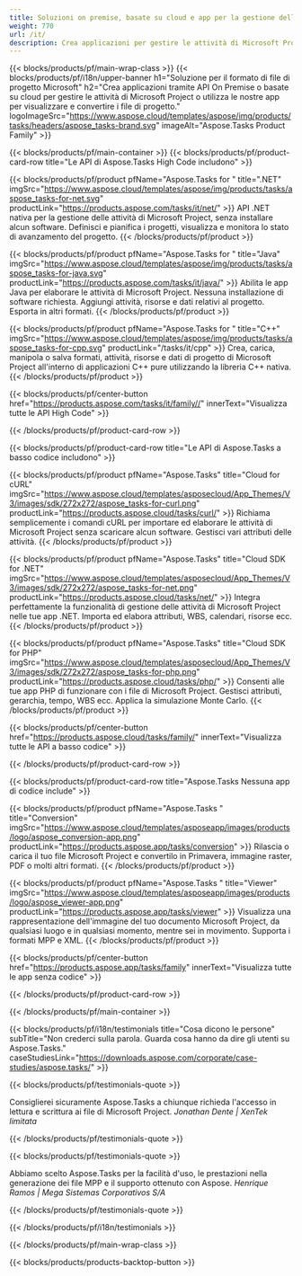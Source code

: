 ```yaml
---
title: Soluzioni on premise, basate su cloud e app per la gestione delle attività di progetto 
weight: 770
url: /it/
description: Crea applicazioni per gestire le attività di Microsoft Project, utilizzando API High Code o SDK basati su cloud. Oppure usa le nostre app multipiattaforma per visualizzare o convertire le attività.
---
```


{{< blocks/products/pf/main-wrap-class >}}
{{< blocks/products/pf/i18n/upper-banner h1="Soluzione per il formato di file di progetto Microsoft" h2="Crea applicazioni tramite API On Premise o basate su cloud per gestire le attività di Microsoft Project o utilizza le nostre app per visualizzare e convertire i file di progetto." logoImageSrc="https://www.aspose.cloud/templates/aspose/img/products/tasks/headers/aspose_tasks-brand.svg" imageAlt="Aspose.Tasks Product Family" >}}

{{< blocks/products/pf/main-container >}}
{{< blocks/products/pf/product-card-row title="Le API di Aspose.Tasks High Code includono" >}}

{{< blocks/products/pf/product pfName="Aspose.Tasks for " title=".NET" imgSrc="https://www.aspose.cloud/templates/aspose/img/products/tasks/aspose_tasks-for-net.svg" productLink="https://products.aspose.com/tasks/it/net/" >}}
API .NET nativa per la gestione delle attività di Microsoft Project, senza installare alcun software. Definisci e pianifica i progetti, visualizza e monitora lo stato di avanzamento del progetto.
{{< /blocks/products/pf/product >}}

{{< blocks/products/pf/product pfName="Aspose.Tasks for " title="Java" imgSrc="https://www.aspose.cloud/templates/aspose/img/products/tasks/aspose_tasks-for-java.svg" productLink="https://products.aspose.com/tasks/it/java/" >}}
Abilita le app Java per elaborare le attività di Microsoft Project. Nessuna installazione di software richiesta. Aggiungi attività, risorse e dati relativi al progetto. Esporta in altri formati.
{{< /blocks/products/pf/product >}}

{{< blocks/products/pf/product pfName="Aspose.Tasks for " title="C++" imgSrc="https://www.aspose.cloud/templates/aspose/img/products/tasks/aspose_tasks-for-cpp.svg" productLink="/tasks/it/cpp" >}}
Crea, carica, manipola o salva formati, attività, risorse e dati di progetto di Microsoft Project all'interno di applicazioni C++ pure utilizzando la libreria C++ nativa.
{{< /blocks/products/pf/product >}}

{{< blocks/products/pf/center-button href="https://products.aspose.com/tasks/it/family//" innerText="Visualizza tutte le API High Code" >}}

{{< /blocks/products/pf/product-card-row >}}

{{< blocks/products/pf/product-card-row title="Le API di Aspose.Tasks a basso codice includono" >}}

{{< blocks/products/pf/product pfName="Aspose.Tasks" title="Cloud for cURL" imgSrc="https://www.aspose.cloud/templates/asposecloud/App_Themes/V3/images/sdk/272x272/aspose_tasks-for-curl.png" productLink="https://products.aspose.cloud/tasks/curl/" >}}
Richiama semplicemente i comandi cURL per importare ed elaborare le attività di Microsoft Project senza scaricare alcun software. Gestisci vari attributi delle attività.
{{< /blocks/products/pf/product >}}

{{< blocks/products/pf/product pfName="Aspose.Tasks" title="Cloud SDK for .NET" imgSrc="https://www.aspose.cloud/templates/asposecloud/App_Themes/V3/images/sdk/272x272/aspose_tasks-for-net.png" productLink="https://products.aspose.cloud/tasks/net/" >}}
Integra perfettamente la funzionalità di gestione delle attività di Microsoft Project nelle tue app .NET. Importa ed elabora attributi, WBS, calendari, risorse ecc.
{{< /blocks/products/pf/product >}}

{{< blocks/products/pf/product pfName="Aspose.Tasks" title="Cloud SDK for PHP" imgSrc="https://www.aspose.cloud/templates/asposecloud/App_Themes/V3/images/sdk/272x272/aspose_tasks-for-php.png" productLink="https://products.aspose.cloud/tasks/php/" >}}
Consenti alle tue app PHP di funzionare con i file di Microsoft Project. Gestisci attributi, gerarchia, tempo, WBS ecc. Applica la simulazione Monte Carlo.
{{< /blocks/products/pf/product >}}

{{< blocks/products/pf/center-button href="https://products.aspose.cloud/tasks/family/" innerText="Visualizza tutte le API a basso codice" >}}

{{< /blocks/products/pf/product-card-row >}}

{{< blocks/products/pf/product-card-row title="Aspose.Tasks Nessuna app di codice include" >}}

{{< blocks/products/pf/product pfName="Aspose.Tasks " title="Conversion" imgSrc="https://www.aspose.cloud/templates/asposeapp/images/products/logo/aspose_conversion-app.png" productLink="https://products.aspose.app/tasks/conversion" >}}
Rilascia o carica il tuo file Microsoft Project e convertilo in Primavera, immagine raster, PDF o molti altri formati.
{{< /blocks/products/pf/product >}}

{{< blocks/products/pf/product pfName="Aspose.Tasks " title="Viewer" imgSrc="https://www.aspose.cloud/templates/asposeapp/images/products/logo/aspose_viewer-app.png" productLink="https://products.aspose.app/tasks/viewer" >}}
Visualizza una rappresentazione dell'immagine del tuo documento Microsoft Project, da qualsiasi luogo e in qualsiasi momento, mentre sei in movimento. Supporta i formati MPP e XML.
{{< /blocks/products/pf/product >}}

{{< blocks/products/pf/center-button href="https://products.aspose.app/tasks/family" innerText="Visualizza tutte le app senza codice" >}}

{{< /blocks/products/pf/product-card-row >}}

{{< /blocks/products/pf/main-container >}}

{{< blocks/products/pf/i18n/testimonials title="Cosa dicono le persone" subTitle="Non crederci sulla parola. Guarda cosa hanno da dire gli utenti su Aspose.Tasks." caseStudiesLink="https://downloads.aspose.com/corporate/case-studies/aspose.tasks/" >}}

{{< blocks/products/pf/testimonials-quote >}}
<p class="first">
 Consiglierei sicuramente Aspose.Tasks a chiunque richieda l'accesso in lettura e scrittura ai file di Microsoft Project.
 <em>
  Jonathan Dente | XenTek limitata
 </em>
</p>

{{< /blocks/products/pf/testimonials-quote >}}

{{< blocks/products/pf/testimonials-quote >}}
<p class="second">
 Abbiamo scelto Aspose.Tasks per la facilità d'uso, le prestazioni nella generazione dei file MPP e il supporto ottenuto con Aspose.
 <em>
  Henrique Ramos | Mega Sistemas Corporativos S/A
 </em>
</p>

{{< /blocks/products/pf/testimonials-quote >}}

{{< /blocks/products/pf/i18n/testimonials >}}

{{< /blocks/products/pf/main-wrap-class >}}

{{< blocks/products/products-backtop-button >}}